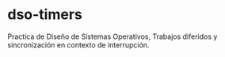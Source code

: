 dso-timers
==========

Practica de Diseño de Sistemas Operativos, Trabajos diferidos y sincronización en contexto de interrupción.
